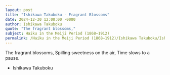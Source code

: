 ```yaml
---
layout: post
title: "Ishikawa Takuboku - Fragrant Blossoms"
date: 2024-12-30 12:00:00 -0000
author: Ishikawa Takuboku
quote: "The fragrant blossoms,"
subject: Haiku in the Meiji Period (1868–1912)
permalink: /Haiku in the Meiji Period (1868–1912)/Ishikawa Takuboku/Ishikawa Takuboku - Fragrant Blossoms
---
```


The fragrant blossoms,
Spilling sweetness on the air,
Time slows to a pause.

- Ishikawa Takuboku
